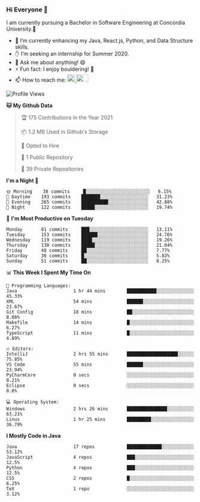 ### Hi Everyone 👋
I am currently pursuing a Bachelor in Software Engineering at Concordia University.🏫

- 🌱 I’m currently enhancing my Java, React.js, Python, and Data Structure skills.
- ✋ I’m seeking an internship for Summer 2020.
- 💬 Ask me about anything! 😄
- ⚡ Fun fact: I enjoy bouldering! 🧗‍
- 📫 How to reach me: <a href="https://www.linkedin.com/in/siu-tong-ye/" target="_blank"> <img width="20px" width="32" src="https://cdn.jsdelivr.net/npm/simple-icons@v3/icons/linkedin.svg" /> </a> <a href="mailto:SiuTongYe@gmail.com" target="_blank"> <img height="20" width="32" src="https://cdn.jsdelivr.net/npm/simple-icons@v3/icons/gmail.svg" /> </a>

<!--START_SECTION:waka-->
![Profile Views](http://img.shields.io/badge/Profile%20Views-13-blue)

**🐱 My Github Data** 

> 🏆 175 Contributions in the Year 2021
 > 
> 📦 1.2 MB Used in Github's Storage 
 > 
> 💼 Opted to Hire
 > 
> 📜 1 Public Repository 
 > 
> 🔑 39 Private Repositories  
 > 
**I'm a Night 🦉** 

```text
🌞 Morning    38 commits     █░░░░░░░░░░░░░░░░░░░░░░░░   6.15% 
🌆 Daytime    193 commits    ███████░░░░░░░░░░░░░░░░░░   31.23% 
🌃 Evening    265 commits    ██████████░░░░░░░░░░░░░░░   42.88% 
🌙 Night      122 commits    █████░░░░░░░░░░░░░░░░░░░░   19.74%

```
📅 **I'm Most Productive on Tuesday** 

```text
Monday       81 commits     ███░░░░░░░░░░░░░░░░░░░░░░   13.11% 
Tuesday      153 commits    ██████░░░░░░░░░░░░░░░░░░░   24.76% 
Wednesday    119 commits    ████░░░░░░░░░░░░░░░░░░░░░   19.26% 
Thursday     130 commits    █████░░░░░░░░░░░░░░░░░░░░   21.04% 
Friday       48 commits     ██░░░░░░░░░░░░░░░░░░░░░░░   7.77% 
Saturday     36 commits     █░░░░░░░░░░░░░░░░░░░░░░░░   5.83% 
Sunday       51 commits     ██░░░░░░░░░░░░░░░░░░░░░░░   8.25%

```


📊 **This Week I Spent My Time On** 

```text
💬 Programming Languages: 
Java                     1 hr 44 mins        ███████████░░░░░░░░░░░░░░   45.33% 
XML                      54 mins             ██████░░░░░░░░░░░░░░░░░░░   23.67% 
Git Config               18 mins             ██░░░░░░░░░░░░░░░░░░░░░░░   8.08% 
Makefile                 14 mins             █░░░░░░░░░░░░░░░░░░░░░░░░   6.27% 
TypeScript               11 mins             █░░░░░░░░░░░░░░░░░░░░░░░░   4.89%

🔥 Editors: 
IntelliJ                 2 hrs 55 mins       ███████████████████░░░░░░   75.85% 
VS Code                  55 mins             ██████░░░░░░░░░░░░░░░░░░░   23.94% 
PyCharmCore              0 secs              ░░░░░░░░░░░░░░░░░░░░░░░░░   0.21% 
Eclipse                  0 secs              ░░░░░░░░░░░░░░░░░░░░░░░░░   0.0%

💻 Operating System: 
Windows                  2 hrs 26 mins       ███████████████░░░░░░░░░░   63.21% 
Linux                    1 hr 25 mins        █████████░░░░░░░░░░░░░░░░   36.79%

```

**I Mostly Code in Java** 

```text
Java                     17 repos            █████████████░░░░░░░░░░░░   53.12% 
JavaScript               4 repos             ███░░░░░░░░░░░░░░░░░░░░░░   12.5% 
Python                   4 repos             ███░░░░░░░░░░░░░░░░░░░░░░   12.5% 
CSS                      2 repos             █░░░░░░░░░░░░░░░░░░░░░░░░   6.25% 
TeX                      1 repo              ░░░░░░░░░░░░░░░░░░░░░░░░░   3.12%

```



<!--END_SECTION:waka-->
